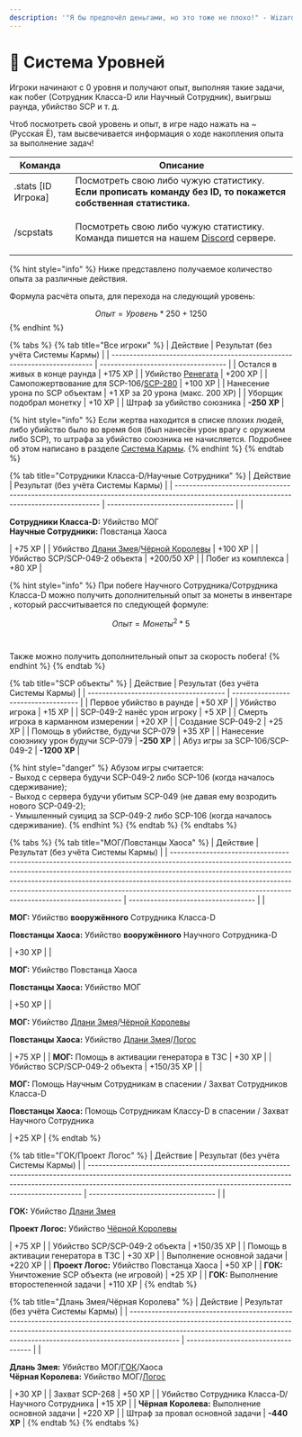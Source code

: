 ```yaml
---
description: '"Я бы предпочёл деньгами, но это тоже не плохо!" - Wizardry 8 (Перевод "Бука")'
---
```


# 💎 Система Уровней

Игроки начинают с 0 уровня и получают опыт, выполняя такие задачи, как побег (Сотрудник Класса-D или Научный Сотрудник), выигрыш раунда, убийство SCP и т. д.

Чтоб посмотреть свой уровень и опыт, в игре надо нажать на \~ (Русская Ё), там высвечивается информация о ходе накопления опыта за выполнение задач!

| Команда             | Описание                                                                                                                                       |
| ------------------- | ---------------------------------------------------------------------------------------------------------------------------------------------- |
| .stats \[ID Игрока] | Посмотреть свою либо чужую статистику. **Если прописать команду без ID, то покажется собственная статистика.**                                 |
| /scpstats           | <p>Посмотреть свою либо чужую статистику.<br>Команда пишется на нашем <a href="https://discord.com/invite/376sEKP2tX">Discord</a> сервере.</p> |

{% hint style="info" %}
Ниже представлено получаемое количество опыта за различные действия.

Формула расчёта опыта, для перехода на следующий уровень:

$$Опыт = Уровень * 250 + 1250$$
{% endhint %}

{% tabs %}
{% tab title="Все игроки" %}
| Действие                                                                  | Результат (без учёта Системы Кармы) |
| ------------------------------------------------------------------------- | ----------------------------------- |
| Остался в живых в конце раунда                                            | +175 XP                             |
| Убийство [Ренегата](mechanics/other.md)                                   | +200 XP                             |
| Самопожертвование для SCP-106/[SCP-280](../custom-classes/scp/scp-280.md) | +100 XP                             |
| Нанесение урона по SCP объектам                                           | +1 ХР за 20 урона (макс. 200 XP)    |
| Уборщик подобрал монетку                                                  | +10 XP                              |
| Штраф за убийство союзника                                                | **-250 XP**                         |

{% hint style="info" %}
Если жертва находится в списке плохих людей, либо убийство было во время боя (был нанесён урон врагу с оружием либо SCP), то штрафа за убийство союзника не начисляется. Подробнее об этом написано в разделе [Система Кармы](karma-system.md).
{% endhint %}
{% endtab %}

{% tab title="Сотрудники Класса-D/Научные Сотрудники" %}
| Действие                                                                                                                                | Результат (без учёта Системы Кармы) |
| --------------------------------------------------------------------------------------------------------------------------------------- | ----------------------------------- |
| <p><strong>Сотрудники Класса-D:</strong> Убийство МОГ<br><strong>Научные Сотрудники:</strong> Повстанца Хаоса</p>                       | +75 XP                              |
| Убийство [Длани Змея](../custom-classes/custom-teams/serpents-hand.md)/[Чёрной Королевы](../custom-classes/custom-teams/black-queen.md) | +100 XP                             |
| Убийство SCP/SCP-049-2 объекта                                                                                                          | +200/50 XP                          |
| Побег из комплекса                                                                                                                      | +80 XP                              |

{% hint style="info" %}
При побеге Научного Сотрудника/Сотрудника Класса-D можно получить дополнительный опыт за монеты в инвентаре , который рассчитывается по следующей формуле:

$$Опыт = Монеты ^ 2 * 5$$\
\
Также можно получить дополнительный опыт за скорость побега!
{% endhint %}
{% endtab %}

{% tab title="SCP объекты" %}
| Действие                               | Результат (без учёта Системы Кармы) |
| -------------------------------------- | ----------------------------------- |
| Первое убийство в раунде               | +50 XP                              |
| Убийство игрока                        | +15 XP                              |
| SCP-049-2 нанёс урон игроку            | +5 XP                               |
| Смерть игрока в карманном измерении    | +20 XP                              |
| Создание SCP-049-2                     | +25 XP                              |
| Помощь в убийстве, будучи SCP-079      | +35 XP                              |
| Нанесение союзнику урон будучи SCP-079 | **-250 XP**                         |
| Абуз игры за SCP-106/SCP-049-2         | **-1200 XP**                        |

{% hint style="danger" %}
Абузом игры считается:\
\- Выход с сервера будучи SCP-049-2 либо SCP-106 (когда началось сдерживание);\
\- Выход с сервера будучи убитым SCP-049 (не давая ему возродить нового SCP-049-2);\
\- Умышленный суицид за SCP-049-2 либо SCP-106 (когда началось сдерживание).
{% endhint %}
{% endtab %}
{% endtabs %}

{% tabs %}
{% tab title="МОГ/Повстанцы Хаоса" %}
| Действие                                                                                                                                                                                                                                                                                                                                                                                 | Результат (без учёта Системы Кармы) |
| ---------------------------------------------------------------------------------------------------------------------------------------------------------------------------------------------------------------------------------------------------------------------------------------------------------------------------------------------------------------------------------------- | ----------------------------------- |
| <p><strong>МОГ:</strong> Убийство <strong>вооружённого</strong> Сотрудника Класса-D</p><p><strong>Повстанцы Хаоса:</strong> Убийство <strong>вооружённого</strong> Научного Сотрудника-D</p>                                                                                                                                                                                             | +30 XP                              |
| <p><strong>МОГ:</strong> Убийство Повстанца Хаоса</p><p><strong>Повстанцы Хаоса:</strong> Убийство МОГ</p>                                                                                                                                                                                                                                                                               | +50 XP                              |
| <p><strong>МОГ:</strong> Убийство <a href="../custom-classes/custom-teams/serpents-hand.md">Длани Змея</a>/<a href="../custom-classes/custom-teams/black-queen.md">Чёрной Королевы</a></p><p><strong>Повстанцы Хаоса:</strong> Убийство <a href="../custom-classes/custom-teams/serpents-hand.md">Длани Змея</a>/<a href="../custom-classes/custom-teams/project-logos.md">Логос</a></p> | +75 XP                              |
| **МОГ:** Помощь в активации генератора в ТЗС                                                                                                                                                                                                                                                                                                                                             | +30 XP                              |
| Убийство SCP/SCP-049-2 объекта                                                                                                                                                                                                                                                                                                                                                           | +150/35 XP                          |
| <p><strong>МОГ:</strong> Помощь Научным Сотрудникам в спасении / Захват Сотрудников Класса-D</p><p><strong>Повстанцы Хаоса:</strong> Помощь Сотрудникам Классу-D в спасении / Захват Научного Сотрудника</p>                                                                                                                                                                             | +25 XP                              |
{% endtab %}

{% tab title="ГОК/Проект Логос" %}
| Действие                                                                                                                                                                                                                                 | Результат (без учёта Системы Кармы) |
| ---------------------------------------------------------------------------------------------------------------------------------------------------------------------------------------------------------------------------------------- | ----------------------------------- |
| <p><strong>ГОК:</strong> Убийство <a href="../custom-classes/custom-teams/serpents-hand.md">Длани Змея</a></p><p><strong>Проект Логос:</strong> Убийство <a href="../custom-classes/custom-teams/black-queen.md">Чёрной Королевы</a></p> | +75 XP                              |
| Убийство SCP/SCP-049-2 объекта                                                                                                                                                                                                           | +150/35 XP                          |
| Помощь в активации генератора в ТЗС                                                                                                                                                                                                      | +30 XP                              |
| Выполнение основной задачи                                                                                                                                                                                                               | +220 XP                             |
| **Проект Логос:** Убийство Повстанца Хаоса                                                                                                                                                                                               | +50 XP                              |
| **ГОК:** Уничтожение SCP объекта (не игровой)                                                                                                                                                                                            | +25 XP                              |
| **ГОК:** Выполнение второстепенной задачи                                                                                                                                                                                                | +110 XP                             |
{% endtab %}

{% tab title="Длань Змея/Чёрная Королева" %}
| Действие                                                                                                                                                                                                                                                 | Результат (без учёта Системы Кармы) |
| -------------------------------------------------------------------------------------------------------------------------------------------------------------------------------------------------------------------------------------------------------- | ----------------------------------- |
| <p><strong>Длань Змея:</strong> Убийство МОГ/<a href="../custom-classes/custom-teams/global-occult-coalition.md">ГОК</a>/Хаоса<br><strong>Чёрная Королева:</strong> Убийство МОГ/<a href="../custom-classes/custom-teams/project-logos.md">Логос</a></p> | +30 XP                              |
| Захват SCP-268                                                                                                                                                                                                                                           | +50 XP                              |
| Убийство Сотрудника Класса-D/Научного Сотрудника                                                                                                                                                                                                         | +15 XP                              |
| **Чёрная Королева:** Выполнение основной задачи                                                                                                                                                                                                          | +220 XP                             |
| Штраф за провал основной задачи                                                                                                                                                                                                                          | **-440 XP**                         |
{% endtab %}
{% endtabs %}
